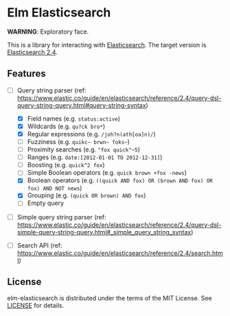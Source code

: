 # Elm Elasticsearch

**WARNING**: Exploratory face.


This is a library for interacting with
[Elasticsearch](https://www.elastic.co/products/elasticsearch).  The target
version is [Elasticsearch
2.4](https://www.elastic.co/guide/en/elasticsearch/reference/2.4/index.html).


## Features

* [ ] Query string parser (ref: https://www.elastic.co/guide/en/elasticsearch/reference/2.4/query-dsl-query-string-query.html#query-string-syntax)
  * [x] Field names (e.g. `status:active`)
  * [x] Wildcards (e.g. `qu?ck bro*`)
  * [x] Regular expressions (e.g. `/joh?n(ath[oa]n)/`)
  * [ ] Fuzziness (e.g. `quikc~ brwn~ foks~`)
  * [ ] Proximity searches (e.g. `"fox quick"~5`)
  * [ ] Ranges (e.g. `date:[2012-01-01 TO 2012-12-31]`)
  * [ ] Boosting (e.g. `quick^2 fox`)
  * [ ] Simple Boolean operators (e.g. `quick brown +fox -news`)
  * [x] Boolean operators (e.g. `((quick AND fox) OR (brown AND fox) OR fox) AND NOT news`)
  * [x] Grouping (e.g. `(quick OR brown) AND fox`)
  * [ ] Empty query
* [ ] Simple query string parser (ref: https://www.elastic.co/guide/en/elasticsearch/reference/2.4/query-dsl-simple-query-string-query.html#_simple_query_string_syntax)
* [ ] Search API (ref: https://www.elastic.co/guide/en/elasticsearch/reference/2.4/search.html)


## License

elm-elasticsearch is distributed under the terms of the MIT License. See
[LICENSE](LICENSE) for details.
